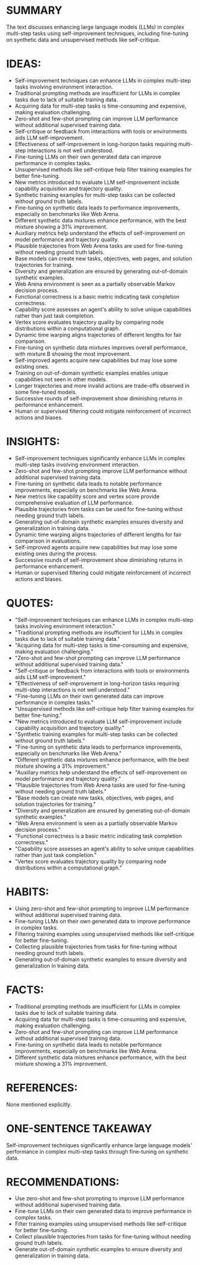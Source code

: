 # SUMMARY
The text discusses enhancing large language models (LLMs) in complex multi-step tasks using self-improvement techniques, including fine-tuning on synthetic data and unsupervised methods like self-critique.

# IDEAS:
- Self-improvement techniques can enhance LLMs in complex multi-step tasks involving environment interaction.
- Traditional prompting methods are insufficient for LLMs in complex tasks due to lack of suitable training data.
- Acquiring data for multi-step tasks is time-consuming and expensive, making evaluation challenging.
- Zero-shot and few-shot prompting can improve LLM performance without additional supervised training data.
- Self-critique or feedback from interactions with tools or environments aids LLM self-improvement.
- Effectiveness of self-improvement in long-horizon tasks requiring multi-step interactions is not well understood.
- Fine-tuning LLMs on their own generated data can improve performance in complex tasks.
- Unsupervised methods like self-critique help filter training examples for better fine-tuning.
- New metrics introduced to evaluate LLM self-improvement include capability acquisition and trajectory quality.
- Synthetic training examples for multi-step tasks can be collected without ground truth labels.
- Fine-tuning on synthetic data leads to performance improvements, especially on benchmarks like Web Arena.
- Different synthetic data mixtures enhance performance, with the best mixture showing a 31% improvement.
- Auxiliary metrics help understand the effects of self-improvement on model performance and trajectory quality.
- Plausible trajectories from Web Arena tasks are used for fine-tuning without needing ground truth labels.
- Base models can create new tasks, objectives, web pages, and solution trajectories for training.
- Diversity and generalization are ensured by generating out-of-domain synthetic examples.
- Web Arena environment is seen as a partially observable Markov decision process.
- Functional correctness is a basic metric indicating task completion correctness.
- Capability score assesses an agent's ability to solve unique capabilities rather than just task completion.
- Vertex score evaluates trajectory quality by comparing node distributions within a computational graph.
- Dynamic time warping aligns trajectories of different lengths for fair comparison.
- Fine-tuning on synthetic data mixtures improves overall performance, with mixture B showing the most improvement.
- Self-improved agents acquire new capabilities but may lose some existing ones.
- Training on out-of-domain synthetic examples enables unique capabilities not seen in other models.
- Longer trajectories and more invalid actions are trade-offs observed in some fine-tuned models.
- Successive rounds of self-improvement show diminishing returns in performance enhancement.
- Human or supervised filtering could mitigate reinforcement of incorrect actions and biases.

# INSIGHTS:
- Self-improvement techniques significantly enhance LLMs in complex multi-step tasks involving environment interaction.
- Zero-shot and few-shot prompting improve LLM performance without additional supervised training data.
- Fine-tuning on synthetic data leads to notable performance improvements, especially on benchmarks like Web Arena.
- New metrics like capability score and vertex score provide comprehensive evaluation of LLM performance.
- Plausible trajectories from tasks can be used for fine-tuning without needing ground truth labels.
- Generating out-of-domain synthetic examples ensures diversity and generalization in training data.
- Dynamic time warping aligns trajectories of different lengths for fair comparison in evaluations.
- Self-improved agents acquire new capabilities but may lose some existing ones during the process.
- Successive rounds of self-improvement show diminishing returns in performance enhancement.
- Human or supervised filtering could mitigate reinforcement of incorrect actions and biases.

# QUOTES:
- "Self-improvement techniques can enhance LLMs in complex multi-step tasks involving environment interaction."
- "Traditional prompting methods are insufficient for LLMs in complex tasks due to lack of suitable training data."
- "Acquiring data for multi-step tasks is time-consuming and expensive, making evaluation challenging."
- "Zero-shot and few-shot prompting can improve LLM performance without additional supervised training data."
- "Self-critique or feedback from interactions with tools or environments aids LLM self-improvement."
- "Effectiveness of self-improvement in long-horizon tasks requiring multi-step interactions is not well understood."
- "Fine-tuning LLMs on their own generated data can improve performance in complex tasks."
- "Unsupervised methods like self-critique help filter training examples for better fine-tuning."
- "New metrics introduced to evaluate LLM self-improvement include capability acquisition and trajectory quality."
- "Synthetic training examples for multi-step tasks can be collected without ground truth labels."
- "Fine-tuning on synthetic data leads to performance improvements, especially on benchmarks like Web Arena."
- "Different synthetic data mixtures enhance performance, with the best mixture showing a 31% improvement."
- "Auxiliary metrics help understand the effects of self-improvement on model performance and trajectory quality."
- "Plausible trajectories from Web Arena tasks are used for fine-tuning without needing ground truth labels."
- "Base models can create new tasks, objectives, web pages, and solution trajectories for training."
- "Diversity and generalization are ensured by generating out-of-domain synthetic examples."
- "Web Arena environment is seen as a partially observable Markov decision process."
- "Functional correctness is a basic metric indicating task completion correctness."
- "Capability score assesses an agent's ability to solve unique capabilities rather than just task completion."
- "Vertex score evaluates trajectory quality by comparing node distributions within a computational graph."

# HABITS:
- Using zero-shot and few-shot prompting to improve LLM performance without additional supervised training data.
- Fine-tuning LLMs on their own generated data to improve performance in complex tasks.
- Filtering training examples using unsupervised methods like self-critique for better fine-tuning.
- Collecting plausible trajectories from tasks for fine-tuning without needing ground truth labels.
- Generating out-of-domain synthetic examples to ensure diversity and generalization in training data.

# FACTS:
- Traditional prompting methods are insufficient for LLMs in complex tasks due to lack of suitable training data.
- Acquiring data for multi-step tasks is time-consuming and expensive, making evaluation challenging.
- Zero-shot and few-shot prompting can improve LLM performance without additional supervised training data.
- Fine-tuning on synthetic data leads to notable performance improvements, especially on benchmarks like Web Arena.
- Different synthetic data mixtures enhance performance, with the best mixture showing a 31% improvement.

# REFERENCES:
None mentioned explicitly.

# ONE-SENTENCE TAKEAWAY
Self-improvement techniques significantly enhance large language models' performance in complex multi-step tasks through fine-tuning on synthetic data.

# RECOMMENDATIONS:
- Use zero-shot and few-shot prompting to improve LLM performance without additional supervised training data.
- Fine-tune LLMs on their own generated data to improve performance in complex tasks.
- Filter training examples using unsupervised methods like self-critique for better fine-tuning.
- Collect plausible trajectories from tasks for fine-tuning without needing ground truth labels.
- Generate out-of-domain synthetic examples to ensure diversity and generalization in training data.